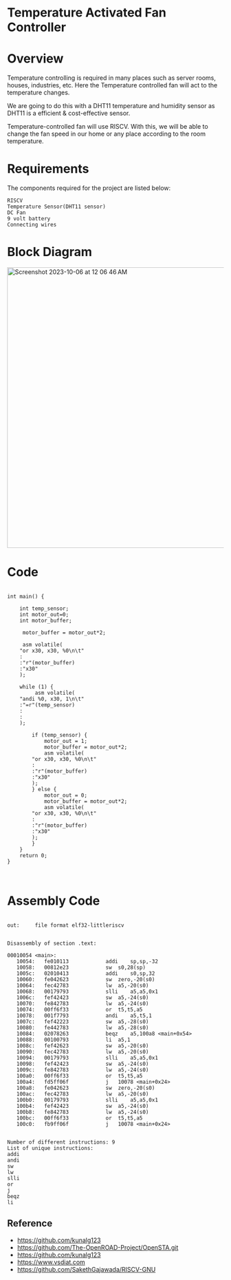 # Temperature Activated Fan Controller
  

# Overview

Temperature controlling is required in many places such as server rooms, houses, industries, etc. Here the Temperature controlled fan will act to the temperature changes. 
  
We are going to do this with a DHT11 temperature and humidity sensor as DHT11 is a efficient & cost-effective sensor.  

Temperature-controlled fan will use RISCV. With this, we will be able to change the fan speed in our home or any place according to the room temperature. 


# Requirements 

The components required for the project are listed below:

```
RISCV  
Temperature Sensor(DHT11 sensor)
DC Fan  
9 volt battery
Connecting wires
```

# Block Diagram

<img width="652" alt="Screenshot 2023-10-06 at 12 06 46 AM" src="https://github.com/VaibhavTiwari-IIITB/temp_activated_fan_controller/assets/140998525/81e29efd-3b6d-4499-a3b1-07e18deb62f2">


# Code

```

int main() {

    int temp_sensor; 
    int motor_out=0; 
    int motor_buffer;

     motor_buffer = motor_out*2;

     asm volatile(
	"or x30, x30, %0\n\t" 
	:
	:"r"(motor_buffer)
	:"x30"
	);

    while (1) {
         asm volatile(
	"andi %0, x30, 1\n\t"
	:"=r"(temp_sensor)
	:
	:
	);

        if (temp_sensor) {
            motor_out = 1;
            motor_buffer = motor_out*2;
            asm volatile(
		"or x30, x30, %0\n\t" 
		:
		:"r"(motor_buffer)
		:"x30"
		);
        } else {
            motor_out = 0;
            motor_buffer = motor_out*2;
            asm volatile(
		"or x30, x30, %0\n\t" 
		:
		:"r"(motor_buffer)
		:"x30"
		);
        }
    }
    return 0;
}

	
```

# Assembly Code

```

out:     file format elf32-littleriscv


Disassembly of section .text:

00010054 <main>:
   10054:	fe010113          	addi	sp,sp,-32
   10058:	00812e23          	sw	s0,28(sp)
   1005c:	02010413          	addi	s0,sp,32
   10060:	fe042623          	sw	zero,-20(s0)
   10064:	fec42783          	lw	a5,-20(s0)
   10068:	00179793          	slli	a5,a5,0x1
   1006c:	fef42423          	sw	a5,-24(s0)
   10070:	fe842783          	lw	a5,-24(s0)
   10074:	00ff6f33          	or	t5,t5,a5
   10078:	001f7793          	andi	a5,t5,1
   1007c:	fef42223          	sw	a5,-28(s0)
   10080:	fe442783          	lw	a5,-28(s0)
   10084:	02078263          	beqz	a5,100a8 <main+0x54>
   10088:	00100793          	li	a5,1
   1008c:	fef42623          	sw	a5,-20(s0)
   10090:	fec42783          	lw	a5,-20(s0)
   10094:	00179793          	slli	a5,a5,0x1
   10098:	fef42423          	sw	a5,-24(s0)
   1009c:	fe842783          	lw	a5,-24(s0)
   100a0:	00ff6f33          	or	t5,t5,a5
   100a4:	fd5ff06f          	j	10078 <main+0x24>
   100a8:	fe042623          	sw	zero,-20(s0)
   100ac:	fec42783          	lw	a5,-20(s0)
   100b0:	00179793          	slli	a5,a5,0x1
   100b4:	fef42423          	sw	a5,-24(s0)
   100b8:	fe842783          	lw	a5,-24(s0)
   100bc:	00ff6f33          	or	t5,t5,a5
   100c0:	fb9ff06f          	j	10078 <main+0x24>


```


```
Number of different instructions: 9
List of unique instructions:
addi
andi
sw
lw
slli
or
j
beqz
li
```



## Reference
* https://github.com/kunalg123
* https://github.com/The-OpenROAD-Project/OpenSTA.git
* https://github.com/kunalg123
* https://www.vsdiat.com
* https://github.com/SakethGajawada/RISCV-GNU




